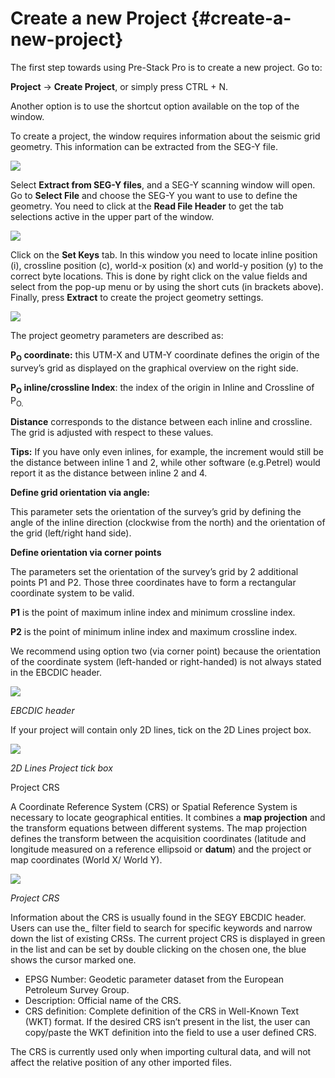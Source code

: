 # Create a new Project {#create-a-new-project}

The first step towards using Pre-Stack Pro is to create a new project. Go to:

**Project** → **Create Project**, or simply press CTRL + N.

Another option is to use the shortcut option available on the top of the window.

To create a project, the window requires information about the seismic grid geometry. This information can be extracted from the SEG-Y file.

![](/assets/015_create_new_project.png)

Select **Extract from SEG-Y files**, and a SEG-Y scanning window will open. Go to **Select File** and choose the SEG-Y you want to use to define the geometry. You need to click at the **Read File Header** to get the tab selections active in the upper part of the window.

![](/assets/016_create_new_project.png)

Click on the **Set Keys** tab. In this window you need to locate inline position (i), crossline position (c), world-x position (x) and world-y position (y) to the correct byte locations. This is done by right click on the value fields and select from the pop-up menu or by using the short cuts (in brackets above). Finally, press **Extract** to create the project geometry settings.

![](/assets/017_create_new_project.png)

The project geometry parameters are described as:

**P<sub>O</sub> coordinate:** this UTM-X and UTM-Y coordinate defines the origin of the survey’s grid as displayed on the graphical overview on the right side.

**P<sub>O</sub> inline/crossline Index**: the index of the origin in Inline and Crossline of P<sub>O.</sub>

**Distance** corresponds to the distance between each inline and crossline. The grid is adjusted with respect to these values.

**Tips:** If you have only even inlines, for example, the increment would still be the distance between inline 1 and 2, while other software (e.g.Petrel) would report it as the distance between inline 2 and 4.

**Define grid orientation via angle:**

This parameter sets the orientation of the survey’s grid by defining the angle of the inline direction (clockwise from the north) and the orientation of the grid (left/right hand side).

**Define orientation via corner points**

The parameters set the orientation of the survey’s grid by 2 additional points P1 and P2\. Those three coordinates have to form a rectangular coordinate system to be valid.

**P1** is the point of maximum inline index and minimum crossline index.

**P2** is the point of minimum inline index and maximum crossline index.

We recommend using option two (via corner point) because the orientation of the coordinate system (left-handed or right-handed) is not always stated in the EBCDIC header.

![](/assets/018_create_new_project.png)

_EBCDIC header_

If your project will contain only 2D lines, tick on the 2D Lines project box.

![](/assets/019_create_new_project.png)

_2D Lines Project tick box_

Project CRS

A Coordinate Reference System (CRS) or Spatial Reference System is necessary to locate geographical entities. It combines a **map projection** and the transform equations between different systems. The map projection defines the transform between the acquisition coordinates (latitude and longitude measured on a reference ellipsoid or **datum**) and the project or map coordinates (World X/ World Y).

![](/assets/020_create_new_project.png)

_Project CRS_

Information about the CRS is usually found in the SEGY EBCDIC header. Users can use the_ filter field to search for specific keywords and narrow down the list of existing CRSs. The current project CRS is displayed in green in the list and can be set by double clicking on the chosen one, the blue shows the cursor marked one.

*   EPSG Number: Geodetic parameter dataset from the European Petroleum Survey Group.
*   Description: Official name of the CRS.
*   CRS definition: Complete definition of the CRS in Well-Known Text (WKT) format. If the desired CRS isn’t present in the list, the user can copy/paste the WKT definition into the field to use a user defined CRS.

The CRS is currently used only when importing cultural data, and will not affect the relative position of any other imported files.